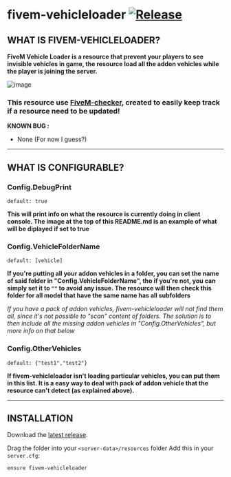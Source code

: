 # fivem-vehicleloader [![Release](https://img.shields.io/badge/Release-V%201.0-blue)](https://github.com/clementinise/fivem-vehicleloader/releases/latest)

## WHAT IS FIVEM-VEHICLELOADER?
**FiveM Vehicle Loader is a resource that prevent your players to see invisible vehicles in game, the resource load all the addon vehicles while the player is joining the server.**

![image](https://i.imgur.com/QQXwiPa.png)

### This resource use [FiveM-checker](https://github.com/clementinise/fivem-checker), created to easily keep track if a resource need to be updated!

**KNOWN BUG :** 
* None (For now I guess?)

---

## WHAT IS CONFIGURABLE?

### Config.DebugPrint
`default: true`

**This will print info on what the resource is currently doing in client console. The image at the top of this README.md is an example of what will be diplayed if set to true**

### Config.VehicleFolderName
`default: [vehicle]`

**If you're putting all your addon vehicles in a folder, you can set the name of said folder in "Config.VehicleFolderName", tho if you're not, you can simply set it to `""` to avoid any issue. The resource will then check this folder for all model that have the same name has all subfolders**

*If you have a pack of addon vehicles, fivem-vehicleloader will not find them all, since it's not possible to "scan" content of folders. The solution is to then include all the missing addon vehicles in "Config.OtherVehicles", but more info on that below*

### Config.OtherVehicles
`default: {"test1","test2"}`

**If fivem-vehicleloader isn't loading particular vehicles, you can put them in this list. It is a easy way to deal with pack of addon vehicle that the resource can't detect (as explained above).**

---

## INSTALLATION
Download the [latest release](https://github.com/clementinise/fivem-vehicleloader/releases/latest).

Drag the folder into your `<server-data>/resources` folder
Add this in your `server.cfg`:
```
ensure fivem-vehicleloader
```
